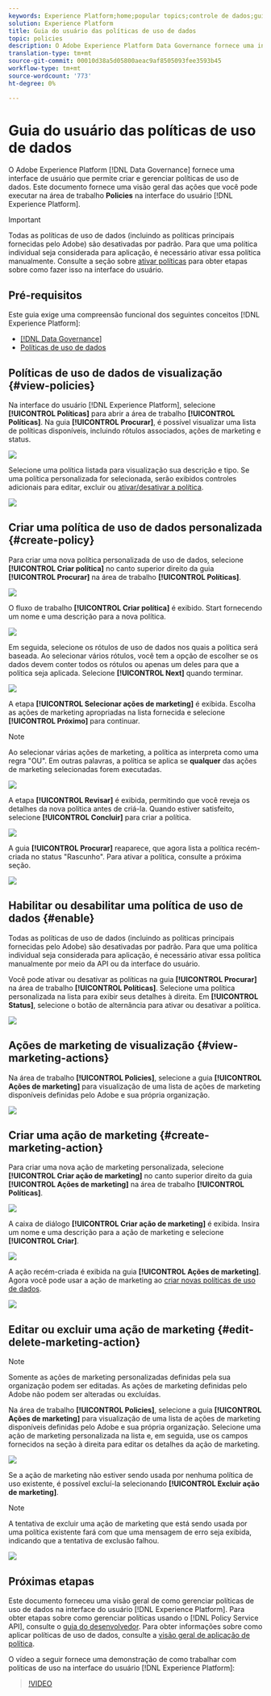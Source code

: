 ```yaml
---
keywords: Experience Platform;home;popular topics;controle de dados;guia do usuário da política de uso de dados
solution: Experience Platform
title: Guia do usuário das políticas de uso de dados
topic: policies
description: O Adobe Experience Platform Data Governance fornece uma interface de usuário que permite criar e gerenciar políticas de uso de dados. Este documento fornece uma visão geral das ações que você pode executar na área de trabalho Políticas na interface do usuário do Experience Platform.
translation-type: tm+mt
source-git-commit: 00010d38a5d05800aeac9af8505093fee3593b45
workflow-type: tm+mt
source-wordcount: '773'
ht-degree: 0%

---
```



# Guia do usuário das políticas de uso de dados

O Adobe Experience Platform [!DNL Data Governance] fornece uma interface de usuário que permite criar e gerenciar políticas de uso de dados. Este documento fornece uma visão geral das ações que você pode executar na área de trabalho **Policies** na interface do usuário [!DNL Experience Platform].

>[!IMPORTANT]
>
>Todas as políticas de uso de dados (incluindo as políticas principais fornecidas pelo Adobe) são desativadas por padrão. Para que uma política individual seja considerada para aplicação, é necessário ativar essa política manualmente. Consulte a seção sobre [ativar políticas](#enable) para obter etapas sobre como fazer isso na interface do usuário.

## Pré-requisitos

Este guia exige uma compreensão funcional dos seguintes conceitos [!DNL Experience Platform]:

- [[!DNL Data Governance]](../home.md)
- [Políticas de uso de dados](./overview.md)

## Políticas de uso de dados de visualização {#view-policies}

Na interface do usuário [!DNL Experience Platform], selecione **[!UICONTROL Políticas]** para abrir a área de trabalho **[!UICONTROL Políticas]**. Na guia **[!UICONTROL Procurar]**, é possível visualizar uma lista de políticas disponíveis, incluindo rótulos associados, ações de marketing e status.

![](../images/policies/browse-policies.png)

Selecione uma política listada para visualização sua descrição e tipo. Se uma política personalizada for selecionada, serão exibidos controles adicionais para editar, excluir ou [ativar/desativar a política](#enable).

![](../images/policies/policy-details.png)

## Criar uma política de uso de dados personalizada {#create-policy}

Para criar uma nova política personalizada de uso de dados, selecione **[!UICONTROL Criar política]** no canto superior direito da guia **[!UICONTROL Procurar]** na área de trabalho **[!UICONTROL Políticas]**.

![](../images/policies/create-policy-button.png)

O fluxo de trabalho **[!UICONTROL Criar política]** é exibido. Start fornecendo um nome e uma descrição para a nova política.

![](../images/policies/create-policy-description.png)

Em seguida, selecione os rótulos de uso de dados nos quais a política será baseada. Ao selecionar vários rótulos, você tem a opção de escolher se os dados devem conter todos os rótulos ou apenas um deles para que a política seja aplicada. Selecione **[!UICONTROL Next]** quando terminar.

![](../images/policies/add-labels.png)

A etapa **[!UICONTROL Selecionar ações de marketing]** é exibida. Escolha as ações de marketing apropriadas na lista fornecida e selecione **[!UICONTROL Próximo]** para continuar.

>[!NOTE]
>
>Ao selecionar várias ações de marketing, a política as interpreta como uma regra &quot;OU&quot;. Em outras palavras, a política se aplica se **qualquer** das ações de marketing selecionadas forem executadas.

![](../images/policies/add-marketing-actions.png)

A etapa **[!UICONTROL Revisar]** é exibida, permitindo que você reveja os detalhes da nova política antes de criá-la. Quando estiver satisfeito, selecione **[!UICONTROL Concluir]** para criar a política.

![](../images/policies/policy-review.png)

A guia **[!UICONTROL Procurar]** reaparece, que agora lista a política recém-criada no status &quot;Rascunho&quot;. Para ativar a política, consulte a próxima seção.

![](../images/policies/created-policy.png)

## Habilitar ou desabilitar uma política de uso de dados {#enable}

Todas as políticas de uso de dados (incluindo as políticas principais fornecidas pelo Adobe) são desativadas por padrão. Para que uma política individual seja considerada para aplicação, é necessário ativar essa política manualmente por meio da API ou da interface do usuário.

Você pode ativar ou desativar as políticas na guia **[!UICONTROL Procurar]** na área de trabalho **[!UICONTROL Políticas]**. Selecione uma política personalizada na lista para exibir seus detalhes à direita. Em **[!UICONTROL Status]**, selecione o botão de alternância para ativar ou desativar a política.

![](../images/policies/enable-policy.png)

## Ações de marketing de visualização {#view-marketing-actions}

Na área de trabalho **[!UICONTROL Policies]**, selecione a guia **[!UICONTROL Ações de marketing]** para visualização de uma lista de ações de marketing disponíveis definidas pelo Adobe e sua própria organização.

![](../images/policies/marketing-actions.png)

## Criar uma ação de marketing {#create-marketing-action}

Para criar uma nova ação de marketing personalizada, selecione **[!UICONTROL Criar ação de marketing]** no canto superior direito da guia **[!UICONTROL Ações de marketing]** na área de trabalho **[!UICONTROL Políticas]**.

![](../images/policies/create-marketing-action.png)

A caixa de diálogo **[!UICONTROL Criar ação de marketing]** é exibida. Insira um nome e uma descrição para a ação de marketing e selecione **[!UICONTROL Criar]**.

![](../images/policies/create-marketing-action-details.png)

A ação recém-criada é exibida na guia **[!UICONTROL Ações de marketing]**. Agora você pode usar a ação de marketing ao [criar novas políticas de uso de dados](#create-policy).

![](../images/policies/created-marketing-action.png)

## Editar ou excluir uma ação de marketing {#edit-delete-marketing-action}

>[!NOTE]
>
>Somente as ações de marketing personalizadas definidas pela sua organização podem ser editadas. As ações de marketing definidas pelo Adobe não podem ser alteradas ou excluídas.

Na área de trabalho **[!UICONTROL Policies]**, selecione a guia **[!UICONTROL Ações de marketing]** para visualização de uma lista de ações de marketing disponíveis definidas pelo Adobe e sua própria organização. Selecione uma ação de marketing personalizada na lista e, em seguida, use os campos fornecidos na seção à direita para editar os detalhes da ação de marketing.

![](../images/policies/edit-marketing-action.png)

Se a ação de marketing não estiver sendo usada por nenhuma política de uso existente, é possível excluí-la selecionando **[!UICONTROL Excluir ação de marketing]**.

>[!NOTE]
>
>A tentativa de excluir uma ação de marketing que está sendo usada por uma política existente fará com que uma mensagem de erro seja exibida, indicando que a tentativa de exclusão falhou.

![](../images/policies/delete-marketing-action.png)

## Próximas etapas

Este documento forneceu uma visão geral de como gerenciar políticas de uso de dados na interface do usuário [!DNL Experience Platform]. Para obter etapas sobre como gerenciar políticas usando o [!DNL Policy Service API], consulte o [guia do desenvolvedor](../api/getting-started.md). Para obter informações sobre como aplicar políticas de uso de dados, consulte a [visão geral de aplicação de política](../enforcement/overview.md).

O vídeo a seguir fornece uma demonstração de como trabalhar com políticas de uso na interface do usuário [!DNL Experience Platform]:

>[!VIDEO](https://video.tv.adobe.com/v/32977?quality=12&learn=on)